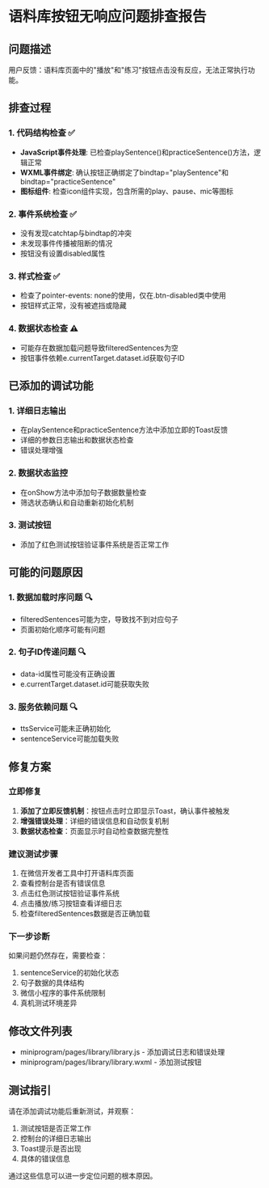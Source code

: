 # 语料库按钮无响应问题排查报告

## 问题描述
用户反馈：语料库页面中的"播放"和"练习"按钮点击没有反应，无法正常执行功能。

## 排查过程

### 1. 代码结构检查 ✅
- **JavaScript事件处理**: 已检查playSentence()和practiceSentence()方法，逻辑正常
- **WXML事件绑定**: 确认按钮正确绑定了bindtap="playSentence"和bindtap="practiceSentence"  
- **图标组件**: 检查icon组件实现，包含所需的play、pause、mic等图标

### 2. 事件系统检查 ✅
- 没有发现catchtap与bindtap的冲突
- 未发现事件传播被阻断的情况
- 按钮没有设置disabled属性

### 3. 样式检查 ✅
- 检查了pointer-events: none的使用，仅在.btn-disabled类中使用
- 按钮样式正常，没有被遮挡或隐藏

### 4. 数据状态检查 ⚠️
- 可能存在数据加载问题导致filteredSentences为空
- 按钮事件依赖e.currentTarget.dataset.id获取句子ID

## 已添加的调试功能

### 1. 详细日志输出
- 在playSentence和practiceSentence方法中添加立即的Toast反馈
- 详细的参数日志输出和数据状态检查
- 错误处理增强

### 2. 数据状态监控
- 在onShow方法中添加句子数据数量检查
- 筛选状态确认和自动重新初始化机制

### 3. 测试按钮
- 添加了红色测试按钮验证事件系统是否正常工作

## 可能的问题原因

### 1. 数据加载时序问题 🔍
- filteredSentences可能为空，导致找不到对应句子
- 页面初始化顺序可能有问题

### 2. 句子ID传递问题 🔍
- data-id属性可能没有正确设置
- e.currentTarget.dataset.id可能获取失败

### 3. 服务依赖问题 🔍
- ttsService可能未正确初始化
- sentenceService可能加载失败

## 修复方案

### 立即修复
1. **添加了立即反馈机制**：按钮点击时立即显示Toast，确认事件被触发
2. **增强错误处理**：详细的错误信息和自动恢复机制
3. **数据状态检查**：页面显示时自动检查数据完整性

### 建议测试步骤
1. 在微信开发者工具中打开语料库页面
2. 查看控制台是否有错误信息
3. 点击红色测试按钮验证事件系统
4. 点击播放/练习按钮查看详细日志
5. 检查filteredSentences数据是否正确加载

### 下一步诊断
如果问题仍然存在，需要检查：
1. sentenceService的初始化状态
2. 句子数据的具体结构
3. 微信小程序的事件系统限制
4. 真机测试环境差异

## 修改文件列表
- miniprogram/pages/library/library.js - 添加调试日志和错误处理
- miniprogram/pages/library/library.wxml - 添加测试按钮

## 测试指引
请在添加调试功能后重新测试，并观察：
1. 测试按钮是否正常工作
2. 控制台的详细日志输出
3. Toast提示是否出现
4. 具体的错误信息

通过这些信息可以进一步定位问题的根本原因。
